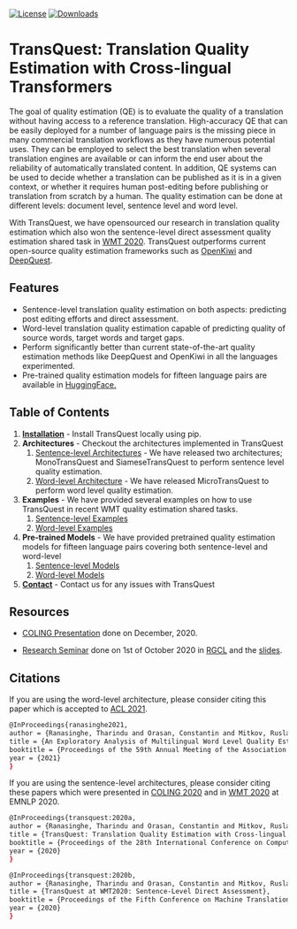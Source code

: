 [![License](https://img.shields.io/badge/License-Apache%202.0-blue.svg)](https://opensource.org/licenses/Apache-2.0) [![Downloads](https://pepy.tech/badge/transquest)](https://pepy.tech/project/transquest)
# TransQuest: Translation Quality Estimation with Cross-lingual Transformers
The goal of quality estimation (QE) is to evaluate the quality of a translation without having access to a reference translation. High-accuracy QE that can be easily deployed for a number of language pairs is the missing piece in many commercial translation workflows as they have numerous potential uses. They can be employed to select the best translation when several translation engines are available or can inform the end user about the reliability of automatically translated content. In addition, QE systems can be used to decide whether a translation can be published as it is in a given context, or whether it requires human post-editing before publishing or translation from scratch by a human. The quality estimation can be done at different levels: document level, sentence level and word level.

With TransQuest, we have opensourced our research in translation quality estimation which also won the sentence-level direct assessment quality estimation shared task in [WMT 2020](http://www.statmt.org/wmt20/quality-estimation-task.html). TransQuest outperforms current open-source quality estimation frameworks such as [OpenKiwi](https://github.com/Unbabel/OpenKiwi) and [DeepQuest](https://github.com/sheffieldnlp/deepQuest).

## Features
- Sentence-level translation quality estimation on both aspects: predicting post editing efforts and direct assessment.
- Word-level translation quality estimation capable of predicting quality of source words, target words and target gaps.
- Perform significantly better than current state-of-the-art quality estimation methods like DeepQuest and OpenKiwi in all the languages experimented. 
- Pre-trained quality estimation models for fifteen language pairs are available in [HuggingFace.](https://huggingface.co/TransQuest)

## Table of Contents
1. **[Installation](https://tharindu.co.uk/TransQuest/install/)** - Install TransQuest locally using pip. 
2. **Architectures** - Checkout the architectures implemented in TransQuest
    1. [Sentence-level Architectures](https://tharindu.co.uk/TransQuest/architectures/sentence_level_architectures/) - We have released two architectures; MonoTransQuest and SiameseTransQuest to perform sentence level quality estimation.
    2. [Word-level Architecture](https://tharindudr.github.io/TransQuest/architectures/word_level_architecture/) - We have released MicroTransQuest to perform word level quality estimation. 
3. **Examples** - We have provided several examples on how to use TransQuest in recent WMT quality estimation shared tasks.
    1. [Sentence-level Examples](https://tharindudr.github.io/TransQuest/examples/sentence_level_examples/)
    2. [Word-level Examples](https://tharindu.co.uk/TransQuest/architectures/word_level_architecture/)
4. **Pre-trained Models** - We have provided pretrained quality estimation models for fifteen language pairs covering both sentence-level and word-level
    1. [Sentence-level Models](https://tharindu.co.uk/TransQuest/models/sentence_level_pretrained/)
    2. [Word-level Models](https://tharindu.co.uk/TransQuest/models/word_level_pretrained/)
5. **[Contact](https://tharindu.co.uk/TransQuest/contact/)** - Contact us for any issues with TransQuest


## Resources
* [COLING Presentation](https://youtu.be/WVgitropUyE) done on December, 2020. 
- [Research Seminar](https://youtu.be/xbsbHUVVF3s) done on 1st of October 2020 in [RGCL](http://rgcl.wlv.ac.uk/2020/09/24/research-seminar/) and the [slides](https://www.slideshare.net/TharinduRanasinghe1/transquest-238713809).



## Citations
If you are using the word-level architecture, please consider citing this paper which is accepted to [ACL 2021](https://2021.aclweb.org/).

```bash
@InProceedings{ranasinghe2021,
author = {Ranasinghe, Tharindu and Orasan, Constantin and Mitkov, Ruslan},
title = {An Exploratory Analysis of Multilingual Word Level Quality Estimation with Cross-Lingual Transformers},
booktitle = {Proceedings of the 59th Annual Meeting of the Association for Computational Linguistics},
year = {2021}
}
```

If you are using the sentence-level architectures, please consider citing these papers which were presented in [COLING 2020](https://coling2020.org/) and in [WMT 2020](http://www.statmt.org/wmt20/) at EMNLP 2020.

```bash
@InProceedings{transquest:2020a,
author = {Ranasinghe, Tharindu and Orasan, Constantin and Mitkov, Ruslan},
title = {TransQuest: Translation Quality Estimation with Cross-lingual Transformers},
booktitle = {Proceedings of the 28th International Conference on Computational Linguistics},
year = {2020}
}
```
 
```bash
@InProceedings{transquest:2020b,
author = {Ranasinghe, Tharindu and Orasan, Constantin and Mitkov, Ruslan},
title = {TransQuest at WMT2020: Sentence-Level Direct Assessment},
booktitle = {Proceedings of the Fifth Conference on Machine Translation},
year = {2020}
}
```


